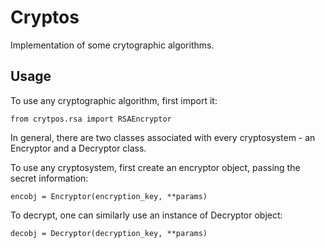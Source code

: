 # Cryptos

Implementation of some crytographic algorithms.

## Usage

To use any cryptographic algorithm, first import it:
```
from crytpos.rsa import RSAEncryptor
```

In general, there are two classes associated with every cryptosystem - an Encryptor and
a Decryptor class.

To use any cryptosystem, first create an encryptor object, passing the secret information:
```
encobj = Encryptor(encryption_key, **params)
```
To decrypt, one can similarly use an instance of Decryptor object:
```
decobj = Decryptor(decryption_key, **params)
```
